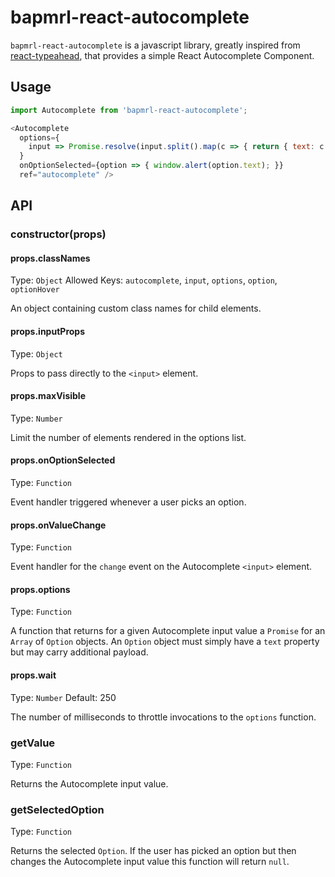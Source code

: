 # bapmrl-react-autocomplete

`bapmrl-react-autocomplete` is a javascript library, greatly inspired from [react-typeahead](https://github.com/fmoo/react-typeahead), that provides a
simple React Autocomplete Component.

## Usage

```javascript
import Autocomplete from 'bapmrl-react-autocomplete';

<Autocomplete
  options={
    input => Promise.resolve(input.split().map(c => { return { text: c }; }))
  }
  onOptionSelected={option => { window.alert(option.text); }}
  ref="autocomplete" />
```

## API

### constructor(props)

#### props.classNames

Type: `Object`
Allowed Keys: `autocomplete`, `input`, `options`, `option`, `optionHover`

An object containing custom class names for child elements.

#### props.inputProps

Type: `Object`

Props to pass directly to the `<input>` element.

#### props.maxVisible

Type: `Number`

Limit the number of elements rendered in the options list.

#### props.onOptionSelected

Type: `Function`

Event handler triggered whenever a user picks an option.

#### props.onValueChange

Type: `Function`

Event handler for the `change` event on the Autocomplete `<input>` element.

#### props.options

Type: `Function`

A function that returns for a given Autocomplete input value a `Promise` for an
`Array` of `Option` objects. An `Option` object must simply have a `text`
property but may carry additional payload.

#### props.wait

Type: `Number`
Default: 250

The number of milliseconds to throttle invocations to the `options` function.

### getValue

Type: `Function`

Returns the Autocomplete input value.

### getSelectedOption

Type: `Function`

Returns the selected `Option`. If the user has picked an option but then changes
the Autocomplete input value this function will return `null`.
